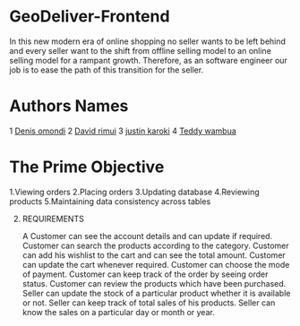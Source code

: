 # GeoDeliver-Frontend

In this new modern era of online shopping no seller wants to be left behind and every seller want to the shift from offline selling model to an online selling model for a rampant growth.
Therefore, as an software engineer our job is to ease the path of this transition for the seller.
# Authors Names
1 [Denis omondi](https://github.com/Denisomondi)
2 [David rimui](https://github.com/DavidRimui)
3 [justin karoki](https://github.com/muriukaroki)
4 [Teddy wambua](https://github.com/teddy5456)

# The Prime Objective 
1.Viewing orders
2.Placing orders
3.Updating database
4.Reviewing products
5.Maintaining data consistency across tables

 2. REQUIREMENTS

    A Customer can see the account details and can update if required.
    Customer can search the products according to the category.
    Customer can add his wishlist to the cart and can see the total amount.
    Customer can update the cart whenever required.
    Customer can choose the mode of payment.
    Customer can keep track of the order by seeing order status.
    Customer can review the products which have been purchased.
    Seller can update the stock of a particular product whether it is available or not.
    Seller can keep track of total sales of his products.
    Seller can know the sales on a particular day or month or year.


